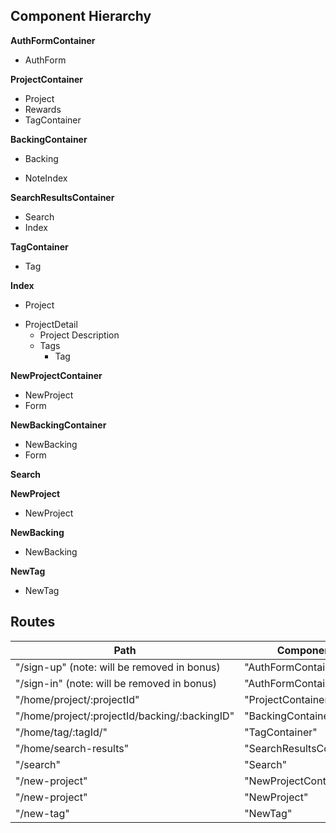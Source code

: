 ## Component Hierarchy

**AuthFormContainer**
 - AuthForm

**ProjectContainer**
 - Project
 - Rewards
 - TagContainer

**BackingContainer**
 - Backing
  + NoteIndex

**SearchResultsContainer**
 - Search
 - Index

**TagContainer**
  - Tag

**Index**
 - Project
  + ProjectDetail
    + Project Description
    - Tags
      - Tag

**NewProjectContainer**
 - NewProject
  - Form


**NewBackingContainer**
 - NewBacking
  - Form

**Search**

**NewProject**
 - NewProject

**NewBacking**
 - NewBacking

**NewTag**
 - NewTag

## Routes

|Path   | Component   |
|-------|-------------|
| "/sign-up"  (note: will be removed in bonus)| "AuthFormContainer" |
| "/sign-in" (note: will be removed in bonus)| "AuthFormContainer" |
| "/home/project/:projectId" | "ProjectContainer" |
| "/home/project/:projectId/backing/:backingID" | "BackingContainer" |
| "/home/tag/:tagId/" | "TagContainer" |
| "/home/search-results" | "SearchResultsContainer"
| "/search" | "Search" |
| "/new-project" | "NewProjectContainer" |
| "/new-project" | "NewProject" |
| "/new-tag" | "NewTag" |
